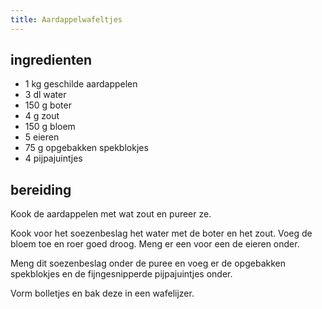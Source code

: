```yaml
---
title: Aardappelwafeltjes
---
```


## ingredienten
* 1 kg geschilde aardappelen
* 3 dl water
* 150 g boter
* 4 g zout
* 150 g bloem
* 5 eieren
* 75 g opgebakken spekblokjes
* 4 pijpajuintjes

## bereiding

Kook de aardappelen met wat zout en pureer ze.

Kook voor het soezenbeslag het water met de boter en het zout. Voeg de bloem toe en roer goed droog. Meng er een voor een de eieren onder.

Meng dit soezenbeslag onder de puree en voeg er de opgebakken spekblokjes en de fijngesnipperde pijpajuintjes onder.

Vorm bolletjes en bak deze in een wafelijzer.
